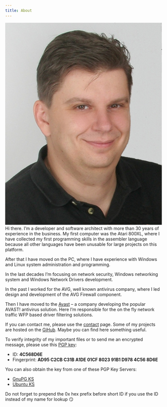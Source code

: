 ```yaml
---
title: About
---
```

![Me](./photo.jpg#width=145px;height=186px;float=left;margin=0px;margin-right=15px) Hi there. I’m a developer and software architect with more than 30 years of experience in the business. My first computer was the Atari 800XL, where I have collected my first programming skills in the assembler language because all other languages have been unusable for large projects on this platform.

After that I have moved on the PC, where I have experience with Windows and Linux system administration and programming.

In the last decades I’m focusing on network security, Windows networking system and Windows Network Drivers development.

In the past I worked for the AVG, well known antivirus company, where I led design and development of the AVG Firewall component. 

Then I have moved to the [Avast](https://avast.com) – a company developing the popular AVAST! antivirus solution. Here I’m responsible for the on the fly network traffic WFP based driver filtering solutions.

If you can contact me, please use the [contact](/contact) page.
Some of my projects are hosted on the [GiHub](https://github.com/polachz). Maybe you can find here something useful.

To verify integrity of my important files or to send me an encrypted message, please use this [PGP key](/pgp_public_key.asc):
- ID: **4C568D6E**
- Fingerprint: **AD95 C2CB C31B A1DE 01CF 8023 91B1 D978 4C56 8D6E**

You can also obtain the key from one of these PGP Key Servers: 
- [GnuPG KS](http://keys.gnupg.net/)
- [Ubuntu KS](https://keyserver.ubuntu.com/)

Do not forget to prepend the 0x hex prefix before short ID if you use the ID instead of my name for lookup :smirk:


<re-icons></re-icons>